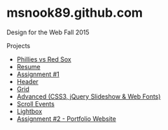 # msnook89.github.com

Design for the Web Fall 2015

Projects
* [Phillies vs Red Sox](http://msnook89.github.com/phillies "Phillies vs Red Sox")
* [Resume](http://msnook89.github.com/resume "Resume")
* [Assignment #1](http://msnook89.github.com/assignment1 "Assignment #1")
* [Header](http://msnook89.github.com/header "Header")
* [Grid](http://msnook89.github.com/grid "Grid")
* [Advanced (CSS3, jQuery Slideshow & Web Fonts)](http://msnook89.github.com/advanced "Advanced")
* [Scroll Events](http://msnook89.github.com/scrollit "Scroll Events")
* [Lightbox](http://msnook89.github.com/lightbox "Lightbox")
* [Assignment #2 - Portfolio Website](http://msnook89.github.com/assignment2 "Assignment #2")